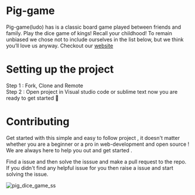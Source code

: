 # Pig-game
Pig-game(ludo) has  is a classic board game played between friends and family. Play the dice game of kings! Recall your childhood!
 To remain unbiased we chose not to include ourselves in the list below, but we think you’ll love us anyway.
Checkout our [website](https://gouri-panda.github.io/Pig-game//)

# Setting up the project
Step 1 : Fork, Clone and Remote </br>
Step 2 : Open project in Visual studio code or sublime text
now you are ready to get started 🎉 



# Contributing
Get started with this simple and easy to follow project , it doesn't matter whether you are a beginner or a pro in web-development and open source !
We are always here to help you out and get started . </br>

Find a issue and then solve  the isssue and make a pull request to the repo. If you didn't find any helpful issue for you then raise a issue and start solving the issue.

![pig_dice_game_ss](https://user-images.githubusercontent.com/36612418/95020890-d9180800-063b-11eb-9b5e-565979a58c4b.png)
